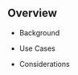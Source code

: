 ## Overview

- Background
<!--   - Brief History
  - Bio
  - Processes
  - Automation -->
- Use Cases
<!--   - Student Assessments
  - Server Builds
  - Disaster Recovery
  - Govenance and Compliance -->
- Considerations
